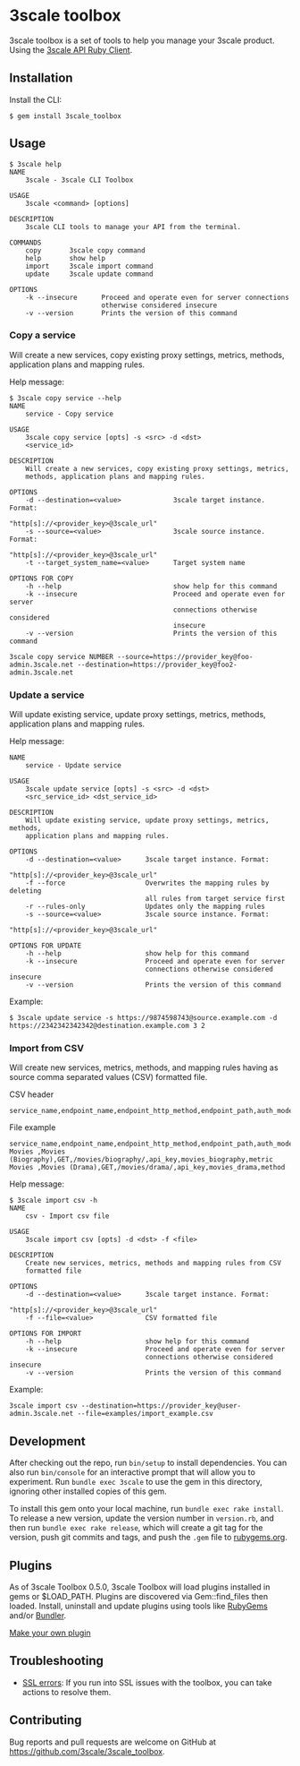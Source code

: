 # 3scale toolbox

3scale toolbox is a set of tools to help you manage your 3scale product. Using the [3scale API Ruby Client](https://github.com/3scale/3scale-api-ruby).

## Installation


Install the CLI:

    $ gem install 3scale_toolbox

## Usage

```shell
$ 3scale help
NAME
    3scale - 3scale CLI Toolbox

USAGE
    3scale <command> [options]

DESCRIPTION
    3scale CLI tools to manage your API from the terminal.

COMMANDS
    copy       3scale copy command
    help       show help
    import     3scale import command
    update     3scale update command

OPTIONS
    -k --insecure      Proceed and operate even for server connections
                       otherwise considered insecure
    -v --version       Prints the version of this command
```

### Copy a service
Will create a new services, copy existing proxy settings, metrics, methods, application plans and mapping rules.

Help message:

```shell
$ 3scale copy service --help
NAME
    service - Copy service

USAGE
    3scale copy service [opts] -s <src> -d <dst>
    <service_id>

DESCRIPTION
    Will create a new services, copy existing proxy settings, metrics,
    methods, application plans and mapping rules.

OPTIONS
    -d --destination=<value>             3scale target instance. Format:
                                         "http[s]://<provider_key>@3scale_url"
    -s --source=<value>                  3scale source instance. Format:
                                         "http[s]://<provider_key>@3scale_url"
    -t --target_system_name=<value>      Target system name

OPTIONS FOR COPY
    -h --help                            show help for this command
    -k --insecure                        Proceed and operate even for server
                                         connections otherwise considered
                                         insecure
    -v --version                         Prints the version of this command
```

```shell
3scale copy service NUMBER --source=https://provider_key@foo-admin.3scale.net --destination=https://provider_key@foo2-admin.3scale.net
```

### Update a service

Will update existing service, update proxy settings, metrics, methods, application plans and mapping rules.

Help message:

```shell
NAME
    service - Update service

USAGE
    3scale update service [opts] -s <src> -d <dst>
    <src_service_id> <dst_service_id>

DESCRIPTION
    Will update existing service, update proxy settings, metrics, methods,
    application plans and mapping rules.

OPTIONS
    -d --destination=<value>      3scale target instance. Format:
                                  "http[s]://<provider_key>@3scale_url"
    -f --force                    Overwrites the mapping rules by deleting
                                  all rules from target service first
    -r --rules-only               Updates only the mapping rules
    -s --source=<value>           3scale source instance. Format:
                                  "http[s]://<provider_key>@3scale_url"

OPTIONS FOR UPDATE
    -h --help                     show help for this command
    -k --insecure                 Proceed and operate even for server
                                  connections otherwise considered insecure
    -v --version                  Prints the version of this command
```

Example:

```shell
$ 3scale update service -s https://9874598743@source.example.com -d https://2342342342342@destination.example.com 3 2
```

### Import from CSV

Will create new services, metrics, methods, and mapping rules having as source comma separated values (CSV) formatted file.

CSV header

```csv
service_name,endpoint_name,endpoint_http_method,endpoint_path,auth_mode,endpoint_system_name,type
```

File example

```csv
service_name,endpoint_name,endpoint_http_method,endpoint_path,auth_mode,endpoint_system_name,type
Movies ,Movies (Biography),GET,/movies/biography/,api_key,movies_biography,metric
Movies ,Movies (Drama),GET,/movies/drama/,api_key,movies_drama,method
```

Help message:

```shell
$ 3scale import csv -h
NAME
    csv - Import csv file

USAGE
    3scale import csv [opts] -d <dst> -f <file>

DESCRIPTION
    Create new services, metrics, methods and mapping rules from CSV
    formatted file

OPTIONS
    -d --destination=<value>      3scale target instance. Format:
                                  "http[s]://<provider_key>@3scale_url"
    -f --file=<value>             CSV formatted file

OPTIONS FOR IMPORT
    -h --help                     show help for this command
    -k --insecure                 Proceed and operate even for server
                                  connections otherwise considered insecure
    -v --version                  Prints the version of this command
```

Example:

```shell
3scale import csv --destination=https://provider_key@user-admin.3scale.net --file=examples/import_example.csv
```

## Development

After checking out the repo, run `bin/setup` to install dependencies. You can also run `bin/console` for an interactive prompt that will allow you to experiment. Run `bundle exec 3scale` to use the gem in this directory, ignoring other installed copies of this gem.

To install this gem onto your local machine, run `bundle exec rake install`. To release a new version, update the version number in `version.rb`, and then run `bundle exec rake release`, which will create a git tag for the version, push git commits and tags, and push the `.gem` file to [rubygems.org](https://rubygems.org).

## Plugins

As of 3scale Toolbox 0.5.0, 3scale Toolbox will load plugins installed in gems or $LOAD_PATH. Plugins are discovered via Gem::find_files then loaded.
Install, uninstall and update plugins using tools like [RubyGems](https://guides.rubygems.org/rubygems-basics/) and/or [Bundler](https://bundler.io/).

[Make your own plugin](docs/plugins.md)

## Troubleshooting

* [SSL errors](docs/ssl_errors.md): If you run into SSL issues with the toolbox, you can take actions to resolve them.

## Contributing

Bug reports and pull requests are welcome on GitHub at https://github.com/3scale/3scale_toolbox.

